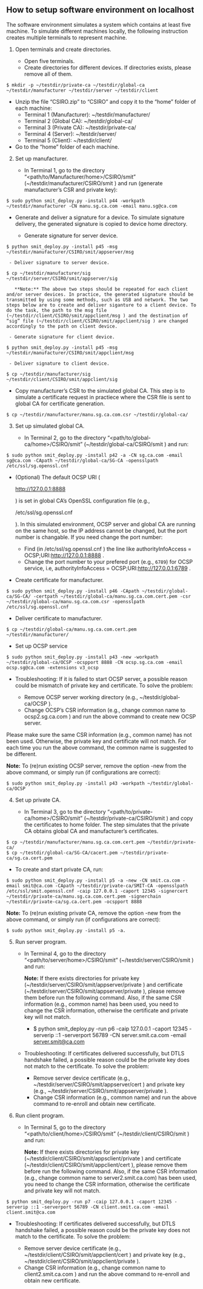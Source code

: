 ## How to setup software environment on localhost



The software environment simulates a system which contains at least five machine. To simulate different machines locally, the following instruction creates multiple terminals to represent machine.

1. Open terminals and create directories.

   - Open five terminals.
   - Create directories for different devices. If directories exists, please remove all of them.
```shell
$ mkdir -p ~/testdir/private-ca ~/testdir/global-ca ~/testdir/manufacturer ~/testdir/server ~/testdir/client
```
   - Unzip the file “CSIRO.zip” to “CSIRO” and copy it to the “home” folder of each machine:
     - Terminal 1 (Manufacturer): ~/testdir/manufacturer/
     - Terminal 2 (Global CA): ~/testdir/global-ca/
     - Terminal 3 (Private CA): ~/testdir/private-ca/
     - Terminal 4 (Server): ~/testdir/server/
     - Terminal 5 (Client): ~/testdir/client/
   - Go to the “home” folder of each machine.

2. Set up manufacturer.

   - In Terminal 1, go to the directory “<path/to/Manufacturer/home>/CSIRO/smit” (~/testdir/manufacturer/CSIRO/smit ) and run (generate manufacturer’s CSR and private key):
```shell
$ sudo python smit_deploy.py -install p44 -workpath ~/testdir/manufacturer -CN manu.sg.ca.com -email manu.sg@ca.com
```

   - Generate and deliver a signature for a device. To simulate signature delivery, the generated signature is copied to device home directory.

     - Generate signature for server device.
```shell
$ python smit_deploy.py -install p45 -msg ~/testdir/manufacturer/CSIRO/smit/appserver/msg
```

     - Deliver signature to server device.

```shell
$ cp ~/testdir/manufacturer/sig ~/testdir/server/CSIRO/smit/appserver/sig
```


       **Note:** The above two steps should be repeated for each client and/or server devices. In practice, the generated signature should be transmitted by using some methods, such as USB and network. The two steps below are to create and deliver siganture to a client device. To do the task, the path to the msg file (~/testdir/client/CSIRO/smit/appclient/msg ) and the destination of “sig” file (~/testdir/client/CSIRO/smit/appclient/sig ) are changed accordingly to the path on client device.
    
     - Generate signature for client device.
```shell
$ python smit_deploy.py -install p45 -msg ~/testdir/manufacturer/CSIRO/smit/appclient/msg
```

     - Deliver signature to client device.
```shell
$ cp ~/testdir/manufacturer/sig ~/testdir/client/CSIRO/smit/appclient/sig
```

   - Copy manufacturer’s CSR to the simulated global CA. This step is to simulate a certificate request in practiece where the CSR file is sent to global CA for certificate generation.
```shell
$ cp ~/testdir/manufacturer/manu.sg.ca.com.csr ~/testdir/global-ca/
```

3. Set up simulated global CA.

   - In Terminal 2, go to the directory “<path/to/global-ca/home>/CSIRO/smit” (~/testdir/global-ca/CSIRO/smit ) and run:
```shell
$ sudo python smit_deploy.py -install p42 -a -CN sg.ca.com -email sg@ca.com -CApath ~/testdir/global-ca/SG-CA -opensslpath /etc/ssl/sg.openssl.cnf
```

   - (Optional) The default OCSP URI (

     http://127.0.0.1:8888

      ) is set in global CA’s OpenSSL configuration file (e.g.,

      

     /etc/ssl/sg.openssl.cnf

      ). In this simulated environment, OCSP server and global CA are running on the same host, so the IP address cannot be changed, but the port number is changable. If you need change the port number:

     - Find (in /etc/ssl/sg.openssl.cnf ) the line like authorityInfoAccess = OCSP;URI:http://127.0.0.1:8888 .
     - Change the port number to your prefered port (e.g., `6789`) for OCSP service, i.e, authorityInfoAccess = OCSP;URI:http://127.0.0.1:6789 .

   - Create certificate for manufacturer.
```shell
$ sudo python smit_deploy.py -install p46 -CApath ~/testdir/global-ca/SG-CA/ -certpath ~/testdir/global-ca/manu.sg.ca.com.cert.pem -csr ~/testdir/global-ca/manu.sg.ca.com.csr -opensslpath /etc/ssl/sg.openssl.cnf
```

   - Deliver certificate to manufacturer.
```shell
$ cp ~/testdir/global-ca/manu.sg.ca.com.cert.pem ~/testdir/manufacturer/
```
   - Set up OCSP service
```shell
$ sudo python smit_deploy.py -install p43 -new -workpath ~/testdir/global-ca/OCSP -ocspport 8888 -CN ocsp.sg.ca.com -email ocsp.sg@ca.com -extensions v3_ocsp
```

   - Troubleshooting: If it is failed to start OCSP server, a possible reason could be mismatch of private key and certificate. To solve the problem:

     - Remove OCSP server working directory (e.g., ~/testdir/global-ca/OCSP ).
     - Change OCSP’s CSR information (e.g., change common name to ocsp2.sg.ca.com ) and run the above command to create new OCSP server.

   Please make sure the same CSR information (e.g., common name) has not been used. Otherwise, the private key and certificate will not match. For each time you run the above command, the common name is suggested to be different.

   

   **Note:** To (re)run existing OCSP server, remove the option -new from the above command, or simply run (if configurations are correct):


```shell
$ sudo python smit_deploy.py -install p43 -workpath ~/testdir/global-ca/OCSP
```


4. Set up private CA.

   - In Terminal 3, go to the directory “<path/to/private-ca/home>/CSIRO/smit” (~/testdir/private-ca/CSIRO/smit ) and copy the certificates to home folder. The step simulates that the private CA obtains global CA and manufacturer’s certificates.

```shell
$ cp ~/testdir/manufacturer/manu.sg.ca.com.cert.pem ~/testdir/private-ca/
$ cp ~/testdir/global-ca/SG-CA/cacert.pem ~/testdir/private-ca/sg.ca.cert.pem
```

   - To create and start private CA, run:
```shell
$ sudo python smit_deploy.py -install p5 -a -new -CN smit.ca.com -email smit@ca.com -CApath ~/testdir/private-ca/SMIT-CA -opensslpath /etc/ssl/smit.openssl.cnf -caip 127.0.0.1 -caport 12345 -signercert ~/testdir/private-ca/manu.sg.ca.com.cert.pem -signerchain ~/testdir/private-ca/sg.ca.cert.pem -ocspport 8888
```


   **Note:** To (re)run existing private CA, remove the option -new from the above command, or simply run (if configurations are correct):


```shell
$ sudo python smit_deploy.py -install p5 -a.
```


5. Run server program.

   - In Terminal 4, go to the directory “<path/to/server/home>/CSIRO/smit” (~/testdir/server/CSIRO/smit ) and run:

     

     **Note:** If there exists directories for private key (~/testdir/server/CSIRO/smit/appserver/private ) and certificate (~/testdir/server/CSIRO/smit/appserver/private ), please remove them before run the following command. Also, if the same CSR information (e.g., common name) has been used, you need to change the CSR information, otherwise the certificate and private key will not match.

     - $ python smit_deploy.py -run p6 -caip 127.0.0.1 -caport 12345 -serverip ::1 -serverport 56789 -CN server.smit.ca.com -email server.smit@ca.com

   - Troubleshooting: If certificates delivered successfully, but DTLS handshake failed, a possible reason could be the private key does not match to the certificate. To solve the problem:

     - Remove server device certificate (e.g., ~/testdir/server/CSIRO/smit/appserver/cert ) and private key (e.g., ~/testdir/server/CSIRO/smit/appserver/private ).
     - Change CSR information (e.g., common name) and run the above command to re-enroll and obtain new certificate.

6. Run client program.

   - In Terminal 5, go to the directory “<path/to/client/home>/CSIRO/smit” (~/testdir/client/CSIRO/smit ) and run:

     

     **Note:** If there exists directories for private key (~/testdir/client/CSIRO/smit/appsclient/private ) and certificate (~/testdir/client/CSIRO/smit/appclient/cert ), please remove them before run the following command. Also, if the same CSR information (e.g., change common name to server2.smit.ca.com) has been used, you need to change the CSR information, otherwise the certificate and private key will not match.

```shell
$ python smit_deploy.py -run p7 -caip 127.0.0.1 -caport 12345 -serverip ::1 -serverport 56789 -CN client.smit.ca.com -email client.smit@ca.com
```

   - Troubleshooting: If certificates delivered successfully, but DTLS handshake failed, a possible reason could be the private key does not match to the certificate. To solve the problem:

     - Remove server device certificate (e.g., ~/testdir/client/CSIRO/smit/appclient/cert ) and private key (e.g., ~/testdir/client/CSIRO/smit/appclient/private ).
     - Change CSR information (e.g., change common name to client2.smit.ca.com ) and run the above command to re-enroll and obtain new certificate.